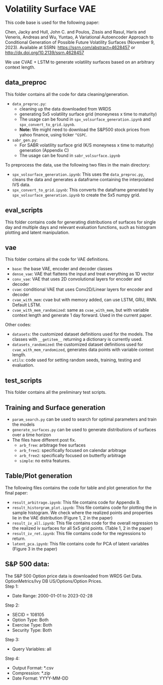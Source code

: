 # Volatility Surface VAE

This code base is used for the following paper:

Chen, Jacky and Hull, John C. and Poulos, Zissis and Rasul, Haris and Veneris, Andreas and Wu, Yuntao, A Variational Autoencoder Approach to Conditional Generation of Possible Future Volatility Surfaces (November 9, 2023). Available at SSRN: https://ssrn.com/abstract=4628457 or http://dx.doi.org/10.2139/ssrn.4628457

We use CVAE + LSTM to generate volatility surfaces based on an arbitrary context length.

## data_preproc

This folder contains all the code for data cleaning/generation.
- `data_preproc.py`:
    - cleaning up the data downloaded from WRDS
    - generating 5x5 volatility surface grid (moneyness x time to maturity)
    - The usage can be found in `spx_volsurface_generation.ipynb` and `spx_convert_to_grid.ipynb`.
    - **Note:** We might need to download the S&P500 stock prices from yahoo finance, using ticker `^GSPC`.
- `sabr_gen.py`:
    - For SABR volatility surface grid (K/S moneyness x time to maturity) generation (Appendix C)
    - The usage can be found in `sabr_volsurface.ipynb`

To preprocess the data, use the following two files in the main directory:
- `spx_volsurface_generation.ipynb`: This uses the `data_preproc.py`, cleans the data and generates a dataframe containing the interpolated IVS data.
- `spx_convert_to_grid.ipynb`: This converts the dataframe generated by `spx_volsurface_generation.ipynb` to create the 5x5 numpy grid.

## eval_scripts

This folder contains code for generating distributions of surfaces for single day and multiple days and relevant evaluation functions, such as histogram plotting and latent manipulation.

## vae

This folder contains all the code for VAE definitions.
- `base`: the base VAE, encoder and decoder classes
- `dense_vae`: VAE that flattens the input and treat everything as 1D vector
- `conv_vae`: VAE that uses 2D convolutional layers for encoder and decoder
- `cvae`: conditional VAE that uses Conv2D/Linear layers for encoder and decoder
- `cvae_with_mem`: cvae but with memory added, can use LSTM, GRU, RNN. Default LSTM.
- `cvae_with_mem_randomized`: same as `cvae_with_mem`, but with variable context length and generate 1 day forward. Used in the current paper.

Other codes:
- `datasets`: the customized dataset definitions used for the models. The classes with `__getitem__` returning a dictionary is currently used.
- `datasets_randomized`: the customized dataset definitions used for `cvae_with_mem_randomized`, generates data points with variable context length. 
- `utils`: code used for setting random seeds, training, testing and evaluation.

## test_scripts
This folder contains all the preliminary test scripts.

## Training and Surface generation
- `param_search.py` can be used to search for optimal parameters and train the models
- `generate_surfaces.py` can be used to generate distributions of surfaces over a time horizon
- The files have different post fix.
    - `arb_free`: arbitrage free surfaces
    - `arb_free1`: specifically focused on calendar arbitrage
    - `arb_free2`: specifically focused on butterfly arbitrage
    - `simple`: no extra features.

## Table/Plot generation
The following files contains the code for table and plot generation for the final paper:
- `result_arbitrage.ipynb`: This file contains code for Appendix B.
- `result_historgram_plot.ipynb`: This file contains code for plotting the in sample histogram. We check where the realized points and properties lie in the VAE distribution (Figure 1, 2 in the paper)
- `result_iv_all.ipynb`: This file contains code for the overall regression to the realized iv surfaces for all 5x5 grid points. (Table 1, 2 in the paper)
- `result_iv_ret.ipynb`: This file contains code for the regressions to return.
- `latent_pca.ipynb`: This file contains code for PCA of latent variables (Figure 3 in the paper)

## S&P 500 data:
The S&P 500 Option price data is downloaded from WRDS Get Data. OptionMetrics/Ivy DB US/Options/Option Prices.  
Step 1: 
- Date Range: 2000-01-01 to 2023-02-28  

Step 2:  
- SECID = 108105  
- Option Type: Both
- Exercise Type: Both
- Security Type: Both  

Step 3: 
- Query Variables: all  

Step 4: 
- Output Format: *.csv
- Compression: *.zip
- Date Format: YYYY-MM-DD
